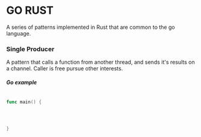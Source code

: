 # GO RUST 

A series of patterns implemented in Rust that are common to the go language. 


### Single Producer

A pattern that calls a function from another thread, and sends it's results on a channel. Caller is free pursue 
other interests.

##### Go example

```go

func main() {




} 



```

 


